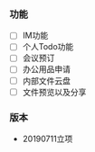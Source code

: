 ### 功能
- [ ] IM功能   
- [ ] 个人Todo功能
- [ ] 会议预订   
- [ ] 办公用品申请
- [ ] 内部文件云盘
- [ ] 文件预览以及分享   

### 版本
* 20190711立项